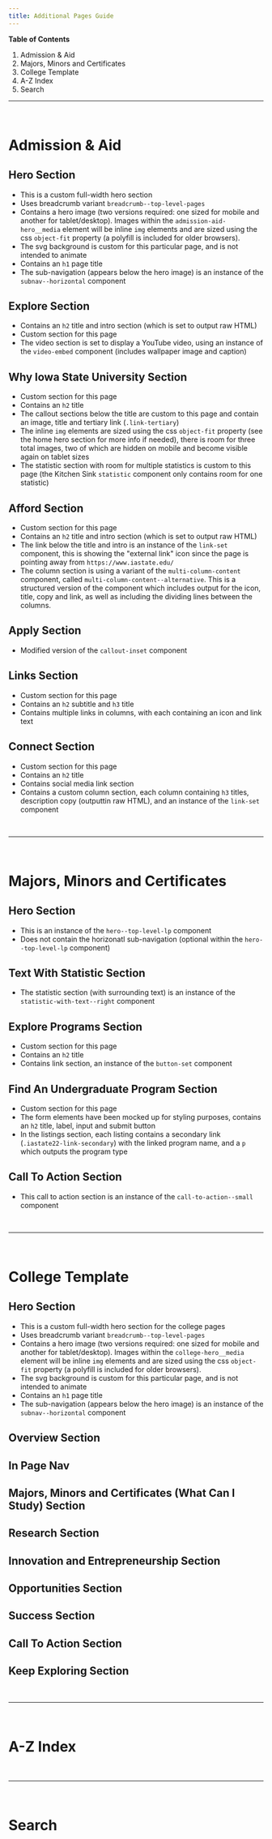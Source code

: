 ```yaml
---
title: Additional Pages Guide
---
```


**Table of Contents**

1. Admission & Aid
2. Majors, Minors and Certificates
3. College Template
4. A-Z Index
5. Search

<hr>
<br>

# Admission & Aid

## Hero Section

- This is a custom full-width hero section
- Uses breadcrumb variant `breadcrumb--top-level-pages`
- Contains a hero image (two versions required: one sized for mobile and another for tablet/desktop). Images within the `admission-aid-hero__media` element will be inline `img` elements and are sized using the css `object-fit` property (a polyfill is included for older browsers).
- The svg background is custom for this particular page, and is not intended to animate
- Contains an `h1` page title
- The sub-navigation (appears below the hero image) is an instance of the `subnav--horizontal` component

## Explore Section

- Contains an `h2` title and intro section (which is set to output raw HTML)
- Custom section for this page
- The video section is set to display a YouTube video, using an instance of the `video-embed` component (includes wallpaper image and caption)

## Why Iowa State University Section

- Custom section for this page
- Contains an `h2` title
- The callout sections below the title are custom to this page and contain an image, title and tertiary link (`.link-tertiary`)
- The inline `img` elements are sized using the css `object-fit` property (see the home hero section for more info if needed), there is room for three total images, two of which are hidden on mobile and become visible again on tablet sizes
- The statistic section with room for multiple statistics is custom to this page (the Kitchen Sink `statistic` component only contains room for one statistic)

## Afford Section

- Custom section for this page
- Contains an `h2` title and intro section (which is set to output raw HTML)
- The link below the title and intro is an instance of the `link-set` component, this is showing the "external link" icon since the page is pointing away from `https://www.iastate.edu/`
- The column section is using a variant of the `multi-column-content` component, called `multi-column-content--alternative`. This is a structured version of the component which includes output for the icon, title, copy and link, as well as including the dividing lines between the columns.

## Apply Section

- Modified version of the `callout-inset` component

## Links Section

- Custom section for this page
- Contains an `h2` subtitle and `h3` title
- Contains multiple links in columns, with each containing an icon and link text

## Connect Section

- Custom section for this page
- Contains an `h2` title
- Contains social media link section
- Contains a custom column section, each column containing `h3` titles, description copy (outputtin raw HTML), and an instance of the `link-set` component

<br>
<hr>
<br>

# Majors, Minors and Certificates

## Hero Section

- This is an instance of the `hero--top-level-lp` component
- Does not contain the horizonatl sub-navigation (optional within the `hero--top-level-lp` component)

## Text With Statistic Section

- The statistic section (with surrounding text) is an instance of the `statistic-with-text--right` component

## Explore Programs Section

- Custom section for this page
- Contains an `h2` title
- Contains link section, an instance of the `button-set` component

## Find An Undergraduate Program Section

- Custom section for this page
- The form elements have been mocked up for styling purposes, contains an `h2` title, label, input and submit button
- In the listings section, each listing contains a secondary link (`.iastate22-link-secondary`) with the linked program name, and a `p` which outputs the program type

## Call To Action Section

- This call to action section is an instance of the `call-to-action--small` component

<br>
<hr>
<br>

# College Template

## Hero Section

- This is a custom full-width hero section for the college pages
- Uses breadcrumb variant `breadcrumb--top-level-pages`
- Contains a hero image (two versions required: one sized for mobile and another for tablet/desktop). Images within the `college-hero__media` element will be inline `img` elements and are sized using the css `object-fit` property (a polyfill is included for older browsers).
- The svg background is custom for this particular page, and is not intended to animate
- Contains an `h1` page title
- The sub-navigation (appears below the hero image) is an instance of the `subnav--horizontal` component

## Overview Section

## In Page Nav

## Majors, Minors and Certificates (What Can I Study) Section

## Research Section

## Innovation and Entrepreneurship Section

## Opportunities Section

## Success Section

## Call To Action Section

## Keep Exploring Section

<br>
<hr>
<br>

# A-Z Index

<br>
<hr>
<br>

# Search
